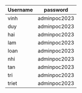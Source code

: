 Username | password
---------|---------
vinh | adminpoc2023
duy | adminpoc2023
hai | adminpoc2023
lam | adminpoc2023
loan | adminpoc2023
nhi | adminpoc2023
tan | adminpoc2023
tri | adminpoc2023
triet | adminpoc2023
